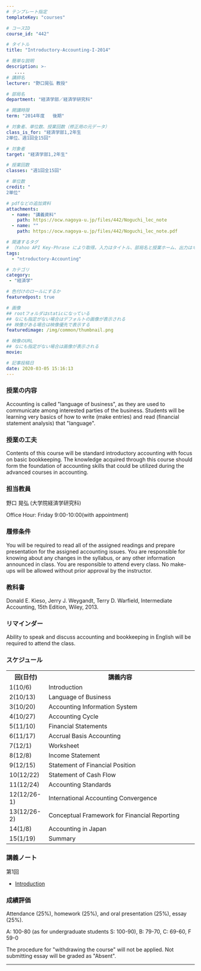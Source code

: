 ```yaml
---
# テンプレート指定
templateKey: "courses"

# コースID
course_id: "442"

# タイトル
title: "Introductory-Accounting-I-2014"

# 簡単な説明
description: >-
   ....
# 講師名
lecturer: "野口晃弘 教授"

# 部局名
department: "経済学部／経済学研究科"

# 開講時限
term: "2014年度	後期"

# 対象者、単位数、授業回数（修正用の元データ）
class_is_for: "経済学部1,2年生
2単位、週1回全15回"

# 対象者
target: "経済学部1,2年生"

# 授業回数
classes: "週1回全15回"

# 単位数
credit: "
2単位"

# pdfなどの追加資料
attachments:
  - name: "講義資料" 
    path: https://ocw.nagoya-u.jp/files/442/Noguchi_lec_note
  - name: "" 
    path: https://ocw.nagoya-u.jp/files/442/Noguchi_lec_note.pdf

# 関連するタグ
# （Yahoo API Key-Phrase により取得。入力はタイトル、部局名と授業ホーム、出力はキーフレーズ（tags））
tags:
  - "ntroductory-Accounting"

# カテゴリ
category:
 - "経済学"

# 色付けのロールにするか
featuredpost: true

# 画像
## rootフォルダはstaticになっている
## なにも指定がない場合はデフォルトの画像が表示される
## 映像がある場合は映像優先で表示する
featuredimage: /img/common/thumbnail.png

# 映像のURL
## なにも指定がない場合は画像が表示される
movie: 

# 記事投稿日
date: 2020-03-05 15:16:13
---
```


### 授業の内容

Accounting is called "language of business", as they are used to communicate among interested parties of the business. Students will be learning very basics of how to write (make entries) and read (financial statement analysis) that "language".


### 授業の工夫

Contents of this course will be standard introductory accounting with focus on basic bookkeeping. The knowledge acquired through this course should form the foundation of accounting skills that could be utilized during the advanced courses in accounting.





### 担当教員

野口 晃弘 (大学院経済学研究科) 

Office Hour: Friday 9:00-10:00(with appointment)

### 履修条件

You will be required to read all of the assigned readings and prepare presentation for the assigned accounting issues. You are responsible for knowing about any changes in the syllabus, or any other information announced in class. You are responsible to attend every class. No make-ups will be allowed without prior approval by the instructor. 

### 教科書

Donald E. Kieso, Jerry J. Weygandt, Terry D. Warfield, Intermediate Accounting, 15th Edition, Wiley, 2013. 

### リマインダー

Ability to speak and discuss accounting and bookkeeping in English will be required to attend the class.


<h3>スケジュール</h3>
<table class="basic" width="525">
<tr>
<th width="90" class="center">回(日付)</th>
<th width="435" class="center">講義内容</th>
</tr>
<tr>
<td width="90" class="center">1(10/6)</td>
<td width="435">Introduction</td>
</tr>
<tr>
<td width="90" class="center">2(10/13)</td>
<td width="435">Language of Business</td>
</tr>
<tr>
<td width="90" class="center">3(10/20)</td>
<td width="435">Accounting Information System</td>
</tr>
<tr>
<td width="90" class="center">4(10/27)</td>
<td width="435">Accounting Cycle</td>
</tr>
<tr>
<td width="90" class="center">5(11/10)</td>
<td width="435">Financial Statements</td>
</tr>
<tr>
<td width="90" class="center">6(11/17)</td>
<td width="435">Accrual Basis Accounting</td>
</tr>
<tr>
<td width="90" class="center">7(12/1)</td>
<td width="435">Worksheet</td>
</tr>
<tr>
<td width="90" class="center">8(12/8)</td>
<td width="435">Income Statement</td>
</tr>
<tr>
<td width="90" class="center">9(12/15)</td>
<td width="435">Statement of Financial Position</td>
</tr>
<tr>
<td width="90" class="center">10(12/22)</td>
<td width="435">Statement of Cash Flow</td>
</tr>
<tr>
<td width="90" class="center">11(12/24)</td>
<td width="435">Accounting Standards</td>
</tr>
<tr>
<td width="90" class="center">12(12/26-1)</td>
<td width="435">International Accounting Convergence</td>
</tr>
<tr>
<td width="90" class="center">13(12/26-2)</td>
<td width="435">Conceptual Framework for Financial Reporting</td>
</tr>
<tr>
<td width="90" class="center">14(1/8)</td>
<td width="435">Accounting in Japan</td>
</tr>
<tr>
<td width="90" class="center">15(1/19)</td>
<td width="435">Summary</td>
</tr>
</table>


### 講義ノート

第1回

- [Introduction](https://ocw.nagoya-u.jp/files/442/Noguchi_lec_note.pdf) 





### 成績評価

Attendance (25%), homework (25%), and oral presentation (25%), essay (25%).

A: 100-80 (as for undergraduate students S: 100-90), B: 79-70, C: 69-60, F 59-0

The procedure for "withdrawing the course" will not be applied. Not submitting essay will be graded as "Absent".





-----